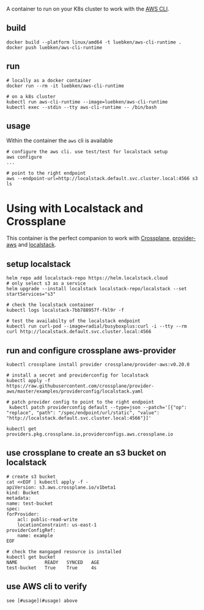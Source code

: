 A container to run on your K8s cluster to work with the [AWS CLI](https://aws.amazon.com/cli/).

## build
    docker build --platform linux/amd64 -t luebken/aws-cli-runtime .
    docker push luebken/aws-cli-runtime

## run
    # locally as a docker container
    docker run --rm -it luebken/aws-cli-runtime
 
    # on a k8s cluster
    kubectl run aws-cli-runtime --image=luebken/aws-cli-runtime
    kubectl exec --stdin --tty aws-cli-runtime -- /bin/bash

## usage
Within the container the `aws` cli is available

    # configure the aws cli. use test/test for localstack setup
    aws configure
    ...

    # point to the right endpoint
    aws --endpoint-url=http://localstack.default.svc.cluster.local:4566 s3 ls

# Using with Localstack and Crossplane

This container is the perfect companion to work with [Crossplane](https://crossplane.io/), [provider-aws](https://github.com/crossplane/provider-aws) and [localstack](https://localstack.cloud/). 

## setup localstack

    helm repo add localstack-repo https://helm.localstack.cloud
    # only select s3 as a service
    helm upgrade --install localstack localstack-repo/localstack --set startServices="s3"

    # check the localstack container
    kubectl logs localstack-7bb788957f-fkl9r -f

    # test the availabilty of the localstack endpoint
    kubectl run curl-pod --image=radial/busyboxplus:curl -i --tty --rm
    curl http://localstack.default.svc.cluster.local:4566

## run and configure crossplane aws-provider

    kubectl crossplane install provider crossplane/provider-aws:v0.20.0

    # install a secret and providerconfig for localstack   
    kubectl apply -f https://raw.githubusercontent.com/crossplane/provider-aws/master/examples/providerconfig/localstack.yaml

    # patch provider config to point to the right endpoint
     kubectl patch providerconfig default --type=json --patch='[{"op": "replace", "path": "/spec/endpoint/url/static", "value": "http://localstack.default.svc.cluster.local:4566"}]'

    kubectl get providers.pkg.crossplane.io,providerconfigs.aws.crossplane.io

## use crossplane to create an s3 bucket on localstack

    # create s3 bucket
    cat <<EOF | kubectl apply -f -
    apiVersion: s3.aws.crossplane.io/v1beta1
    kind: Bucket
    metadata:
    name: test-bucket
    spec:
    forProvider:
        acl: public-read-write
        locationConstraint: us-east-1
    providerConfigRef:
        name: example
    EOF

    # check the mangaged resource is installed
    kubectl get bucket
    NAME          READY   SYNCED   AGE
    test-bucket   True    True     4s

## use AWS cli to verify

    see [#usage](#usage) above
